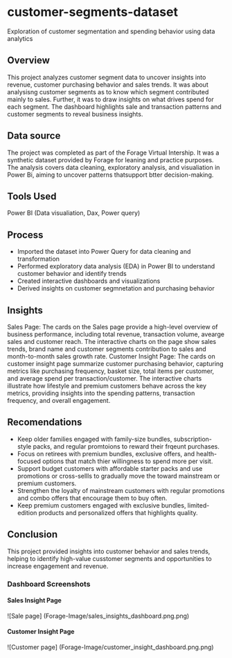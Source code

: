 # customer-segments-dataset
Exploration of customer segmentation and spending behavior using data analytics
## Overview 
This project analyzes customer segment data to uncover insights into revenue, customer purchasing behavior and sales trends. It was about analysisng customer segments as to know which segment contributed mainly to sales. Further, it was to draw insights on what drives spend for each segment. The dashboard highlights sale and transaction patterns and customer segments to reveal business insights.
## Data source
The project was completed as part of the Forage Virtual Intership. It was a synthetic dataset provided by Forage for leaning and practice purposes. The analysis covers data cleaning, exploratory analysis, and visualiation in Power Bi, aiming to uncover patterns thatsupport btter decision-making.
## Tools Used 
Power BI (Data visualiation, Dax, Power query)
## Process
- Imported the dataset into Power Query for data cleaning and transformation
- Performed exploratory data analysis (EDA) in Power BI to understand customer behavior and identify trends
- Created interactive dashboards and visualizations
- Derived insights on customer segmnetation and purchasing behavior
## Insights
Sales Page:
The cards on the Sales page provide a high-level overview of business performance, including total revenue, transaction volume, avearge sales and customer reach. The interactive charts on the page show sales trends, brand name and customer segments contribution to sales and month-to-month sales growth rate.
Customer Insight Page:
The cards on customer insight page summarize customer purchasing behavior, capturing metrics like purchasing frequency, basket size, total items per customer, and average spend per transaction/customer. The interactive charts illustrate how lifestyle and premium customers behave across the key metrics, providing insights into the spending patterns, transaction frequency, and overall engagement.
## Recomendations
- Keep older families engaged with family-size bundles, subscription-style packs, and regular promtoions to reward their frqeunt purchases.
- Focus on retirees with premium bundles, exclusive offers, and health-focused options that match thier willingness to spend more per visit.
- Support budget customers with affordable starter packs and use promotions or cross-sellls to gradually move the toward mainstream or premium customers.
- Strengthen the loyalty of mainstream customers with regular promotions and combo offers that encourage them to buy often.
- Keep premium customers engaged with exclusive bundles, limited-edition products and personalized offers that highlights quality.
## Conclusion
This project provided insights into customer behavior and sales trends, helping to identify high-value cusstomer segments and opportunities to increase engagement and revenue.
### Dashboard Screenshots
#### Sales Insight Page
![Sale page] (Forage-Image/sales_insights_dashboard.png.png)
#### Customer Insight Page
![Customer page] (Forage-Image/customer_insight_dashboard.png.png)

